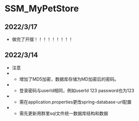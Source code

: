 # SSM_MyPetStore

## 2022/3/17
* 做完了开摆！！！！！！！！！


## 2022/3/14 
* 注意
*  - 增加了MD5加密，数据库存储为MD加密后的密码。
*  - 登录密码与userId相同，例如userId 123 password也为123
*  - 需在application.properties更改spring-database-url配置
*  - 需先更新用群里sql文件统一数据库结构和数据



